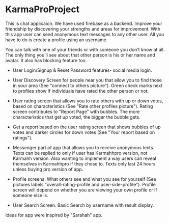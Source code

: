 # KarmaProProject

This is chat applicaion. We have used firebase as a backend. Improve your friendship by discovering your strengths and areas for improvement.
With this app user can send anonymous text messages to any other user. All you have to do is create a profile using an username. 

You can talk with one of your friends or with someone you don’t know at all. The only thing you’ll see about that other person is his or her name and avatar. It also has blocking feature too.

- User Login/Signup & Reset Password features- social media login.

- User Discovery Screen for people near you that allow you to find those in your area (See "connect to others picture"). Green check marks next to profiles show if individuals have rated the other person or not.

- User rating screen that allows you to rate others with up or down votes, based on characteristics (See "Rate other profiles picture"). Rating screen contributes to "Report Page" with bubbles. The more characteristics that get up voted, the bigger the bubble gets.

- Get a report based on the user rating screen that shows bubbles of up votes and darker circles for down votes (See "Your report based on ratings").

- Messenger part of app that allows you to receive anonymous texts. Texts can be replied to only if user has Karmahhpro version, not Karmahh version. Also wanting to implement a way users can reveal themselves in Karmahhpro if they chose to. Texts only last 24 hours unless buying pro version of app.

- Profile screens. What others see and what you see for yourself (See pictures labels "overall-rating-profile and user-side-profile"). Profile screen will depend on whether you are viewing your own profile or if someone else is.

- User Search Screen. Basic Search by username with result display.

Ideas for app were inspired by "Sarahah" app.



